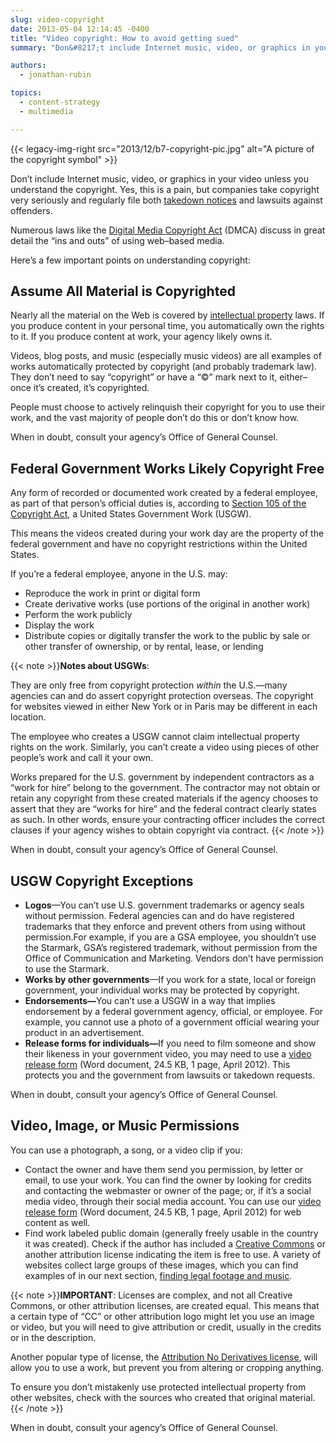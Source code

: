 ```yaml
---
slug: video-copyright
date: 2013-05-04 12:14:45 -0400
title: "Video copyright: How to avoid getting sued"
summary: "Don&#8217;t include Internet music, video, or graphics in your video unless you understand the copyright. Yes, this is a pain, but companies take copyright very seriously and regularly file both takedown notices and lawsuits against offenders."

authors:
  - jonathan-rubin

topics:
  - content-strategy
  - multimedia

---
```


{{< legacy-img-right src="2013/12/b7-copyright-pic.jpg" alt="A picture of the copyright symbol" >}}

Don&#8217;t include Internet music, video, or graphics in your video unless you understand the copyright. Yes, this is a pain, but companies take copyright very seriously and regularly file both <a href="http://en.wikipedia.org/wiki/Takedown_notice#Take_down_and_Put_Back_provisions">takedown notices</a> and lawsuits against offenders.

Numerous laws like the <a href="http://en.wikipedia.org/wiki/Digital_Millennium_Copyright_Act">Digital Media Copyright Act</a> (DMCA) discuss in great detail the &#8220;ins and outs&#8221; of using web–based media.

Here&#8217;s a few important points on understanding copyright:
    
## Assume All Material is Copyrighted
    
Nearly all the material on the Web is covered by <a href="http://en.wikipedia.org/wiki/Intellectual_property">intellectual property</a> laws. If you produce content in your personal time, you automatically own the rights to it. If you produce content at work, your agency likely owns it.

Videos, blog posts, and music (especially music videos) are all examples of works automatically protected by copyright (and probably trademark law). They don’t need to say “copyright” or have a “©” mark next to it, either–once it’s created, it’s copyrighted.
    
People must choose to actively relinquish their copyright for you to use their work, and the vast majority of people don’t do this or don’t know how.

When in doubt, consult your agency’s Office of General Counsel.
    
## Federal Government Works Likely Copyright Free

Any form of recorded or documented work created by a federal employee, as part of that person&#8217;s official duties is, according to <a href="http://www.copyright.gov/title17/92chap1.pdf#Section106">Section 105 of the Copyright Act</a>, a United States Government Work (USGW).
    
This means the videos created during your work day are the property of the federal government and have no copyright restrictions within the United States.

If you&#8217;re a federal employee, anyone in the U.S. may:
    
* Reproduce the work in print or digital form
* Create derivative works (use portions of the original in another work)
* Perform the work publicly
* Display the work
* Distribute copies or digitally transfer the work to the public by sale or other transfer of ownership, or by rental, lease, or lending
    
{{< note >}}**Notes about USGWs**:

They are only free from copyright protection <em>within</em> the U.S.—many agencies can and do assert copyright protection overseas. The copyright for websites viewed in either New York or in Paris may be different in each location.

The employee who creates a USGW cannot claim intellectual property rights on the work. Similarly, you can’t create a video using pieces of other people’s work and call it your own.
 
Works prepared for the U.S. government by independent contractors as a “work for hire” belong to the government. The contractor may not obtain or retain any copyright from these created materials if the agency chooses to assert that they are “works for hire” and the federal contract clearly states as such. In other words, ensure your contracting officer includes the correct clauses if your agency wishes to obtain copyright via contract.
{{< /note >}}

When in doubt, consult your agency’s Office of General Counsel.
    
## USGW Copyright Exceptions
    
* <strong>Logos</strong>—You can’t use U.S. government trademarks or agency seals without permission. Federal agencies can and do have registered trademarks that they enforce and prevent others from using without permission.For example, if you are a GSA employee, you shouldn&#8217;t use the Starmark, GSA&#8217;s registered trademark, without permission from the Office of Communication and Marketing. Vendors don&#8217;t have permission to use the Starmark.
* <strong>Works by other governments</strong>—If you work for a state, local or foreign government, your individual works may be protected by copyright.
* <strong>Endorsements—</strong>You can’t use a USGW in a way that implies endorsement by a federal government agency, official, or employee. For example, you cannot use a photo of a government official wearing your product in an advertisement.
* <strong>Release forms for individuals—</strong>If you need to film someone and show their likeness in your government video, you may need to use a <a href="https://s3.amazonaws.com/digitalgov/_legacy-img/2013/12/video-release-form.doc">video release form</a> (Word document, 24.5 KB, 1 page, April 2012). This protects you and the government from lawsuits or takedown requests.

When in doubt, consult your agency’s Office of General Counsel.

## Video, Image, or Music Permissions

You can use a photograph, a song, or a video clip if you:
    
* Contact the owner and have them send you permission, by letter or email, to use your work. You can find the owner by looking for credits and contacting the webmaster or owner of the page; or, if it’s a social media video, through their social media account. You can use our <a href="https://s3.amazonaws.com/digitalgov/_legacy-img/2013/12/video-release-form.doc">video release form</a> (Word document, 24.5 KB, 1 page, April 2012) for web content as well.
* Find work labeled public domain (generally freely usable in the country it was created). Check if the author has included a <a href="http://creativecommons.org/">Creative Commons</a> or another attribution license indicating the item is free to use. A variety of websites collect large groups of these images, which you can find examples of in our next section, [finding legal footage and music](https://digital.gov/2012/05/07/find-free-video-stock-footage/).

{{< note >}}<strong>IMPORTANT</strong>: Licenses are complex, and not all Creative Commons, or other attribution licenses, are created equal. This means that a certain type of “CC” or other attribution logo might let you use an image or video, but you will need to give attribution or credit, usually in the credits or in the description.

Another popular type of license, the <a href="http://creativecommons.org/licenses/by-nd/3.0/">Attribution No Derivatives license</a>, will allow you to use a work, but prevent you from altering or cropping anything.

To ensure you don’t mistakenly use protected intellectual property from other websites, check with the sources who created that original material.
{{< /note >}}

When in doubt, consult your agency’s Office of General Counsel.
